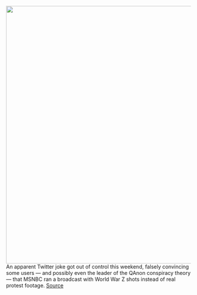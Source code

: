 <img src='https://cdn.vox-cdn.com/thumbor/k-EEJBE4l0laiFWayMgaDnoFwFo=/0x0:1471x823/1200x800/filters:focal(619x295:853x529)/cdn.vox-cdn.com/uploads/chorus_image/image/66882645/wwzfake.0.jpeg' width='700px' /><br/>
An apparent Twitter joke got out of control this weekend, falsely convincing some users — and possibly even the leader of the QAnon conspiracy theory — that MSNBC ran a broadcast with World War Z shots instead of real protest footage.
<a href='https://www.theverge.com/2020/6/1/21277297/msnbc-world-war-z-qanon-misinformation-fake-twitter'> Source <a/>